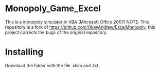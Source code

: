 # Monopoly_Game_Excel
This is a monopoly simulator in VBA (Microsoft Office 2007)
NOTE: This repository is a fork of https://github.com/OkayAndrew/ExcelMonopoly, this project corrects the bugs of the original repository.
# Installing 
Download the folder with the file .xlsm and .txt.
